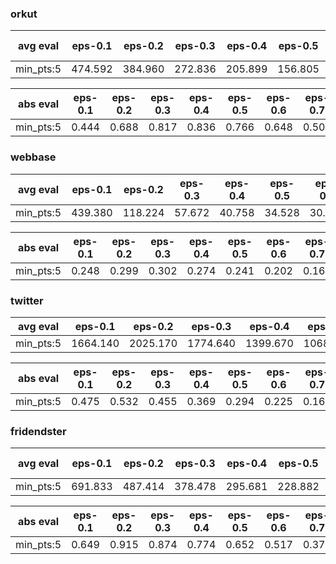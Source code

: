 ### orkut

avg eval | eps-0.1 | eps-0.2 | eps-0.3 | eps-0.4 | eps-0.5 | eps-0.6 | eps-0.7 | eps-0.8 | eps-0.9
--- | --- | --- | --- | --- | --- | --- | --- | --- | ---
min_pts:5 | 474.592 | 384.960 | 272.836 | 205.899 | 156.805 | 116.978 | 83.523 | 54.570 | 28.092

abs eval | eps-0.1 | eps-0.2 | eps-0.3 | eps-0.4 | eps-0.5 | eps-0.6 | eps-0.7 | eps-0.8 | eps-0.9
--- | --- | --- | --- | --- | --- | --- | --- | --- | ---
min_pts:5 | 0.444 | 0.688 | 0.817 | 0.836 | 0.766 | 0.648 | 0.502 | 0.338 | 0.168

### webbase

avg eval | eps-0.1 | eps-0.2 | eps-0.3 | eps-0.4 | eps-0.5 | eps-0.6 | eps-0.7 | eps-0.8 | eps-0.9
--- | --- | --- | --- | --- | --- | --- | --- | --- | ---
min_pts:5 | 439.380 | 118.224 | 57.672 | 40.758 | 34.528 | 30.383 | 31.707 | 30.569 | 36.098

abs eval | eps-0.1 | eps-0.2 | eps-0.3 | eps-0.4 | eps-0.5 | eps-0.6 | eps-0.7 | eps-0.8 | eps-0.9
--- | --- | --- | --- | --- | --- | --- | --- | --- | ---
min_pts:5 | 0.248 | 0.299 | 0.302 | 0.274 | 0.241 | 0.202 | 0.166 | 0.123 | 0.085

### twitter

avg eval | eps-0.1 | eps-0.2 | eps-0.3 | eps-0.4 | eps-0.5 | eps-0.6 | eps-0.7 | eps-0.8 | eps-0.9
--- | --- | --- | --- | --- | --- | --- | --- | --- | ---
min_pts:5 | 1664.140 | 2025.170 | 1774.640 | 1399.670 | 1068.530 | 808.119 | 594.016 | 405.393 | 197.231

abs eval | eps-0.1 | eps-0.2 | eps-0.3 | eps-0.4 | eps-0.5 | eps-0.6 | eps-0.7 | eps-0.8 | eps-0.9
--- | --- | --- | --- | --- | --- | --- | --- | --- | ---
min_pts:5 | 0.475 | 0.532 | 0.455 | 0.369 | 0.294 | 0.225 | 0.164 | 0.106 | 0.051

### fridendster

avg eval | eps-0.1 | eps-0.2 | eps-0.3 | eps-0.4 | eps-0.5 | eps-0.6 | eps-0.7 | eps-0.8 | eps-0.9
--- | --- | --- | --- | --- | --- | --- | --- | --- | ---
min_pts:5 | 691.833 | 487.414 | 378.478 | 295.681 | 228.882 | 173.177 | 124.485 | 81.066 | 41.250

abs eval | eps-0.1 | eps-0.2 | eps-0.3 | eps-0.4 | eps-0.5 | eps-0.6 | eps-0.7 | eps-0.8 | eps-0.9
--- | --- | --- | --- | --- | --- | --- | --- | --- | ---
min_pts:5 | 0.649 | 0.915 | 0.874 | 0.774 | 0.652 | 0.517 | 0.379 | 0.245 | 0.118
